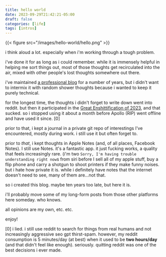 ```yaml
---
title: hello world
date: 2023-09-29T21:42:21-05:00
draft: false
categories: [life]
tags: [intros]
---
```


{{< figure src="/images/hello-world/hello.png" >}}

i think aloud a lot. especially when i'm working through a tough problem.

i've done it for as long as i could remember. while it is immensely helpful in
helping me sort things out, most of those thoughts get recirculated into the
air, mixed with other people's lost thoughts somewhere out there.

i've maintained [a professional blog](https://blog.carlosnunez.me) for a number
of years, but i didn't want to intermix it with random shower thoughts because i
wanted to keep it purely technical.

for the longest time, the thoughts i didn't forget to write down went
into reddit. but then it participated in the [Great Enshittification of
2023](https://en.wikipedia.org/wiki/2023_Reddit_API_controversy), and that
sucked. so i stopped using it about a month before Apollo (RIP) went offline and
have used it since. [0]

prior to that, i kept a journal in a private git repo of interestings I've
encountered, mostly during work. i still use it but often forget to.

prior to _that_, i kept thoughts in Apple Notes (and, of all places, Facebook
Notes). I still use Notes. it's a fantastic app. it just fucking works, a
quality that feels increasingly rare. (i'm two `Sorry, I'm having trouble
understanding right now`s from siri before I sell all of my apple stuff, buy a
flip phone and carry a shotgun to shoot printers if they make funny noises.
but i hate how private it is. while i definitely have notes that the internet
doesn't need to see, many of them are...not that.

so i created this blog. maybe ten years too late, but here it is.

i'll probably move some of my long-form posts from those other platforms here
someday. who knows.

all opinions are my own, etc. etc.

enjoy!

[0] i lied. i still use reddit to search for things from real humans and not
increasingly aggressive seo gpt thirst-spam. however, my reddit consumption is 5
minutes/day (at best) when it used to be **two hours/day** (and that didn't feel
like enough). seriously. quitting reddit was one of the best decisions i ever
made.

